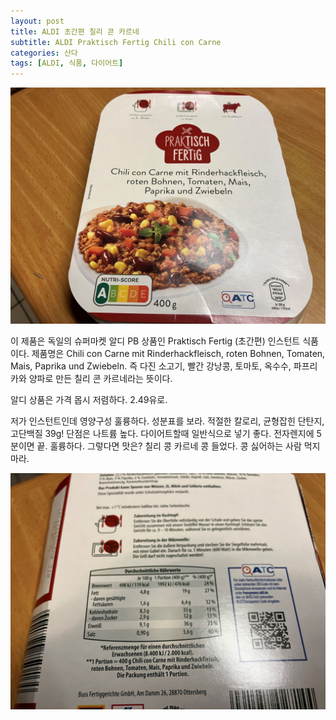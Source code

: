```yaml
---
layout: post
title: ALDI 초간편 칠리 콘 카르네
subtitle: ALDI Praktisch Fertig Chili con Carne
categories: 산다
tags: [ALDI, 식품, 다이어트]
---
```


![Chili con Carne](/assets/images/posts/2023-07-01-chili-1.jpg)

이 제품은 독일의 슈퍼마켓 알디 PB 상품인 Praktisch Fertig (초간편) 인스턴트 식품이다. 제품명은 Chili con Carne mit Rinderhackfleisch, roten Bohnen, Tomaten, Mais, Paprika und Zwiebeln. 즉 다진 소고기, 빨간 강낭콩, 토마토, 옥수수, 파프리카와 양파로 만든 칠리 콘 카르네라는 뜻이다.

알디 상품은 가격 몹시 저렴하다. 2.49유로.

저가 인스턴트인데 영양구성 훌륭하다. 성분표를 보라. 적절한 칼로리, 균형잡힌 단탄지, 고단백질 39g! 단점은 나트륨 높다. 다이어트할때 일반식으로 넣기 좋다. 전자렌지에 5분이면 끝. 훌륭하다. 그렇다면 맛은? 칠리 콩 카르네 콩 들었다. 콩 싫어하는 사람 먹지 마라.

![Chili con Carne](/assets/images/posts/2023-07-01-chili-2.jpg)
